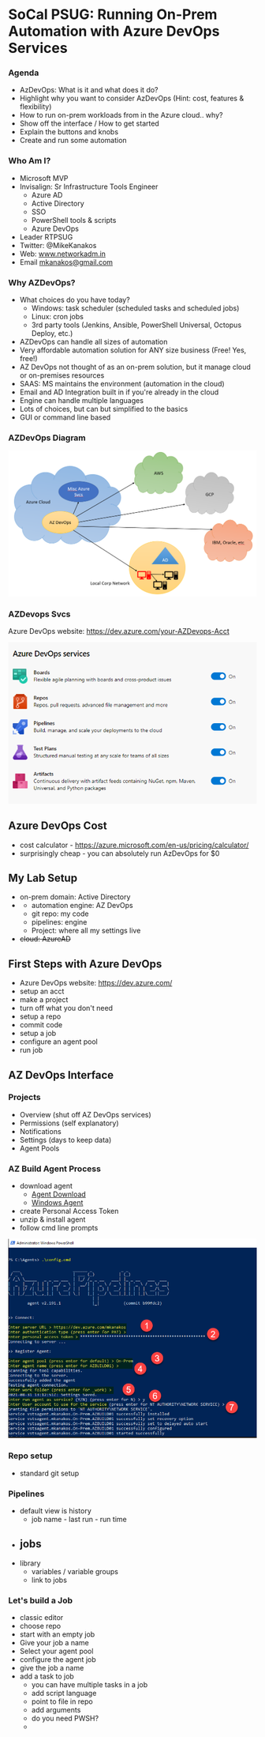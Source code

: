 # SoCal PSUG: Running On-Prem Automation with Azure DevOps Services

### Agenda

- AzDevOps: What is it and what does it do?
- Highlight why you want to consider AzDevOps (Hint: cost, features & flexibility)
- How to run on-prem workloads from in the Azure cloud.. why?
- Show off the interface / How to get started
- Explain the buttons and knobs
- Create and run some automation

### Who Am I?

- Microsoft MVP
- Invisalign: Sr Infrastructure Tools Engineer
  - Azure AD
  - Active Directory
  - SSO
  - PowerShell tools & scripts
  - Azure DevOps
- Leader RTPSUG
- Twitter: @MikeKanakos
- Web: www.networkadm.in
- Email mkanakos@gmail.com

### Why AZDevOps?

- What choices do you have today?
  - Windows: task scheduler (scheduled tasks and scheduled jobs)
  - Linux: cron jobs
  - 3rd party tools (Jenkins, Ansible, PowerShell Universal, Octopus Deploy, etc.)
- AZDevOps can handle all sizes of automation
- Very affordable automation solution for ANY size business (Free! Yes, free!)
- AZ DevOps not thought of as an on-prem solution, but it  manage cloud or on-premises resources
- SAAS: MS maintains the environment (automation in the cloud)
- Email and AD Integration built in if you're already in the cloud
- Engine can handle multiple languages
- Lots of choices, but can but simplified to the basics
- GUI or command line based

### AZDevOps Diagram
![](AZDevops-Conceptual.png)

### AZDevops Svcs

Azure DevOps website: https://dev.azure.com/your-AZDevops-Acct

![AzDevopsSvcs](AZDevops-Services.png)

## Azure DevOps Cost

- cost calculator - https://azure.microsoft.com/en-us/pricing/calculator/
- surprisingly cheap - you can absolutely run AzDevOps for $0


## My Lab Setup

- on-prem domain: Active Directory
- - automation engine: AZ DevOps
  - git repo: my code
  - pipelines: engine
  - Project: where all my settings live
- ~~cloud: AzureAD~~


## First Steps with Azure DevOps

- Azure DevOps website: https://dev.azure.com/
- setup an acct
- make a project
- turn off what you don't need
- setup a repo
- commit code
- setup a job
- configure an agent pool
- run job

## AZ DevOps Interface

### Projects

- Overview (shut off AZ DevOps services)
- Permissions (self explanatory)
- Notifications
- Settings (days to keep data)
- Agent Pools

### AZ Build Agent Process

- download agent
  - [Agent Download](https://docs.microsoft.com/en-us/azure/devops/pipelines/agents/agents?view=azure-devops&tabs=browser#install)
  - [Windows Agent](https://docs.microsoft.com/en-us/azure/devops/pipelines/agents/v2-windows?view=azure-devops)
- create Personal Access Token
- unzip & install agent
- follow cmd line prompts

![](AZBuild-Config-Process.png)

### Repo setup

- standard git setup

### Pipelines

- default view is history
  - job name - last run - run time
- jobs
  -
- library
  - variables / variable groups
  - link to jobs

### Let's build a Job
- classic editor
- choose repo
- start with an empty job
- Give your job a name
- Select your agent pool
- configure the agent job
- give the job a name
- add a task to job
  - you can have multiple tasks in a job
  - add script language
  - point to file in repo
  - add arguments
  - do you need PWSH?
  -